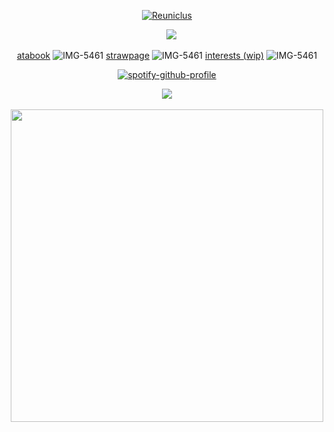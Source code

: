 <p align="center">

</p>
<p align="center">
<a href="https://pokemondb.net/pokedex/reuniclus"><img src="https://img.pokemondb.net/sprites/black-white/anim/shiny/reuniclus.gif" alt="Reuniclus"></a> 
<div align="center">
<p align="center">⠀
 <img src="https://file.garden/ZsSxUkGAHTdMnOYN/hi"> 

[atabook](https://iyowa.atabook.org/) ![IMG-5461](https://github.com/user-attachments/assets/f9b0a178-7831-4d5e-93d8-f31eafe1c002)
 [strawpage](https://fautis.straw.page/) ![IMG-5461](https://github.com/user-attachments/assets/3dfc52ca-8861-4205-9c77-fcc958bf339e)
 [interests (wip)](https://listography.com/almostended) ![IMG-5461](https://github.com/user-attachments/assets/1022904f-33a0-4b6c-865f-18b1c0cc3de1)
 

 
[![spotify-github-profile](https://spotify-github-profile.kittinanx.com/api/view?uid=31x4eattmiux5c2w2b3agrpg44ma&cover_image=true&theme=novatorem&show_offline=false&background_color=ffadad&interchange=false&bar_color=ffadad&bar_color_cover=false)](https://spotify-github-profile.kittinanx.com/api/view?uid=31x4eattmiux5c2w2b3agrpg44ma&redirect=true)

 <img src="https://file.garden/ZsSxUkGAHTdMnOYN/hi">
 <br><br> 

<img src="https://file.garden/ZsSxUkGAHTdMnOYN/download%20(7).png" width="500">




